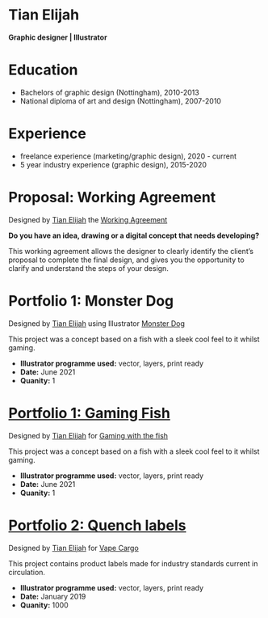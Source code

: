 # Tian Elijah
**Graphic designer | Illustrator**

# Education
* Bachelors of graphic design (Nottingham), 2010-2013  
* National diploma of art and design (Nottingham), 2007-2010  

# Experience
* freelance experience (marketing/graphic design), 2020 - current
* 5 year industry experience (graphic design), 2015-2020

# Proposal: Working Agreement 


Designed by <a href="http://linkedin.com/in/tian-elijah-26b65256">Tian Elijah</a> the <a href="https://postimg.cc/gallery/FR4K8Fx">Working Agreement</a>

**Do you have an idea, drawing or a digital concept that needs developing?**

 This working agreement allows the designer to clearly identify the client’s
 proposal to complete the final design, and gives you the opportunity to clarify and understand the steps of your design.


# Portfolio 1: Monster Dog


Designed by <a href="www.linkedin.com/in/tian-elijah-26b65256">Tian Elijah</a> using Illustrator <a href="https://postimg.cc/gallery/yxnMcKf">Monster Dog</a>

This project was a concept based on a fish with a sleek cool feel to it whilst gaming.
* **Illustrator programme used:** vector, layers, print ready
* **Date:** June 2021
* **Quanity:** 1


# [Portfolio 1: Gaming Fish](https://postimg.cc/2qz53HwK)


Designed by <a href="www.linkedin.com/in/tian-elijah-26b65256">Tian Elijah</a> for <a href="https://twitter.com/TheFishyNorris">Gaming with the fish</a>

This project was a concept based on a fish with a sleek cool feel to it whilst gaming.
* **Illustrator programme used:** vector, layers, print ready
* **Date:** June 2021
* **Quanity:** 1


# [Portfolio 2: Quench labels](https://postimg.cc/PCW4TcLv)


Designed by <a href="www.linkedin.com/in/tian-elijah-26b65256">Tian Elijah</a> for <a href="https://www.vapecargo.net/">Vape Cargo</a>

This project contains product labels made for industry standards current in circulation.
* **Illustrator programme used:** vector, layers, print ready
* **Date:** January 2019
* **Quanity:** 1000 



